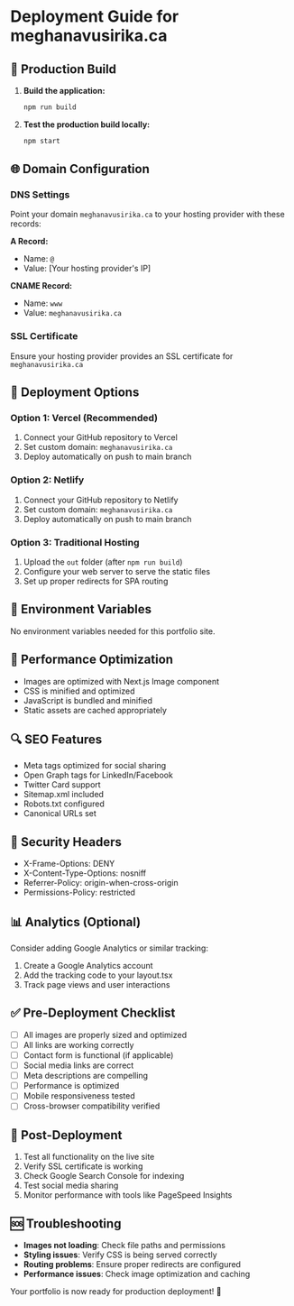 # Deployment Guide for meghanavusirika.ca

## 🚀 Production Build

1. **Build the application:**
   ```bash
   npm run build
   ```

2. **Test the production build locally:**
   ```bash
   npm start
   ```

## 🌐 Domain Configuration

### DNS Settings
Point your domain `meghanavusirika.ca` to your hosting provider with these records:

**A Record:**
- Name: `@`
- Value: [Your hosting provider's IP]

**CNAME Record:**
- Name: `www`
- Value: `meghanavusirika.ca`

### SSL Certificate
Ensure your hosting provider provides an SSL certificate for `meghanavusirika.ca`

## 📁 Deployment Options

### Option 1: Vercel (Recommended)
1. Connect your GitHub repository to Vercel
2. Set custom domain: `meghanavusirika.ca`
3. Deploy automatically on push to main branch

### Option 2: Netlify
1. Connect your GitHub repository to Netlify
2. Set custom domain: `meghanavusirika.ca`
3. Deploy automatically on push to main branch

### Option 3: Traditional Hosting
1. Upload the `out` folder (after `npm run build`)
2. Configure your web server to serve the static files
3. Set up proper redirects for SPA routing

## 🔧 Environment Variables
No environment variables needed for this portfolio site.

## 📱 Performance Optimization
- Images are optimized with Next.js Image component
- CSS is minified and optimized
- JavaScript is bundled and minified
- Static assets are cached appropriately

## 🔍 SEO Features
- Meta tags optimized for social sharing
- Open Graph tags for LinkedIn/Facebook
- Twitter Card support
- Sitemap.xml included
- Robots.txt configured
- Canonical URLs set

## 🚨 Security Headers
- X-Frame-Options: DENY
- X-Content-Type-Options: nosniff
- Referrer-Policy: origin-when-cross-origin
- Permissions-Policy: restricted

## 📊 Analytics (Optional)
Consider adding Google Analytics or similar tracking:
1. Create a Google Analytics account
2. Add the tracking code to your layout.tsx
3. Track page views and user interactions

## ✅ Pre-Deployment Checklist
- [ ] All images are properly sized and optimized
- [ ] All links are working correctly
- [ ] Contact form is functional (if applicable)
- [ ] Social media links are correct
- [ ] Meta descriptions are compelling
- [ ] Performance is optimized
- [ ] Mobile responsiveness tested
- [ ] Cross-browser compatibility verified

## 🎯 Post-Deployment
1. Test all functionality on the live site
2. Verify SSL certificate is working
3. Check Google Search Console for indexing
4. Test social media sharing
5. Monitor performance with tools like PageSpeed Insights

## 🆘 Troubleshooting
- **Images not loading**: Check file paths and permissions
- **Styling issues**: Verify CSS is being served correctly
- **Routing problems**: Ensure proper redirects are configured
- **Performance issues**: Check image optimization and caching

Your portfolio is now ready for production deployment! 🎉

